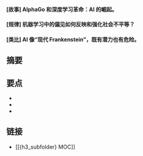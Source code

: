 #### [故事] AlphaGo 和深度学习革命：AI 的崛起。


#### [规律] 机器学习中的偏见如何反映和强化社会不平等？


#### [类比] AI 像“现代 Frankenstein”，既有潜力也有危险。


## 摘要


## 要点

- 
- 
- 

## 链接

- [[{h3_subfolder} MOC]]
